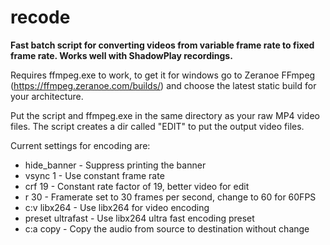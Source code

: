 # recode
**Fast batch script for converting videos from variable frame rate to fixed frame rate.
Works well with ShadowPlay recordings.**

Requires ffmpeg.exe to work, to get it for windows go to Zeranoe FFmpeg (https://ffmpeg.zeranoe.com/builds/) 
and choose the latest static build for your architecture.

Put the script and ffmpeg.exe in the same directory as your raw MP4 video files.
The script creates a dir called "EDIT" to put the output video files.

Current settings for encoding are:   
* hide_banner - Suppress printing the banner   
* vsync 1 - Use constant frame rate   
* crf 19 - Constant rate factor of 19, better video for edit   
* r 30 - Framerate set to 30 frames per second, change to 60 for 60FPS   
* c:v libx264 - Use libx264 for video encoding    
* preset ultrafast - Use libx264 ultra fast encoding preset   
* c:a copy - Copy the audio from source to destination without change   

